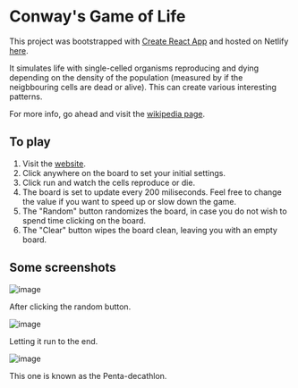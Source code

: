 # Conway's Game of Life

This project was bootstrapped with [Create React App](https://github.com/facebook/create-react-app) and hosted on Netlify [here](https://stellular-fairy-4a77f8.netlify.app/). 

It simulates life with single-celled organisms reproducing and dying depending on the density of the population (measured by if the neigbbouring cells are dead or alive). This can create various interesting patterns. 

For more info, go ahead and visit the [wikipedia page](https://en.wikipedia.org/wiki/Conway%27s_Game_of_Life).


## To play
1. Visit the [website](https://stellular-fairy-4a77f8.netlify.app/).
2. Click anywhere on the board to set your initial settings.
3. Click run and watch the cells reproduce or die.
4. The board is set to update every 200 miliseconds. Feel free to change the value if you want to speed up or slow down the game.
5. The "Random" button randomizes the board, in case you do not wish to spend time clicking on the board.
6. The "Clear" button wipes the board clean, leaving you with an empty board.

## Some screenshots
![image](https://user-images.githubusercontent.com/60399677/167036353-c47eed99-6189-4b71-baad-5203fb16eb62.png)

After clicking the random button.

![image](https://user-images.githubusercontent.com/60399677/167036287-504c2c19-fa39-4403-a57b-afdca6a9006e.png)

Letting it run to the end.

![image](https://user-images.githubusercontent.com/60399677/167036177-762b16c1-86a4-45d5-9f20-2154ceeaf557.png)

This one is known as the Penta-decathlon.

